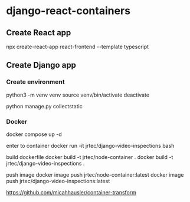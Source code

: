 # django-react-containers


## Create React app 
npx create-react-app react-frontend --template typescript


## Create Django app

### Create environment 
python3 -m venv venv 
source venv/bin/activate
deactivate

python manage.py collectstatic


### Docker
docker compose up -d

enter to container
docker run -it jrtec/django-video-inspections bash


build dockerfile
docker build -t jrtec/node-container .
docker build -t jrtec/django-video-inspections .


push image
docker image push jrtec/node-container:latest
docker image push jrtec/django-video-inspections:latest



https://github.com/micahhausler/container-transform